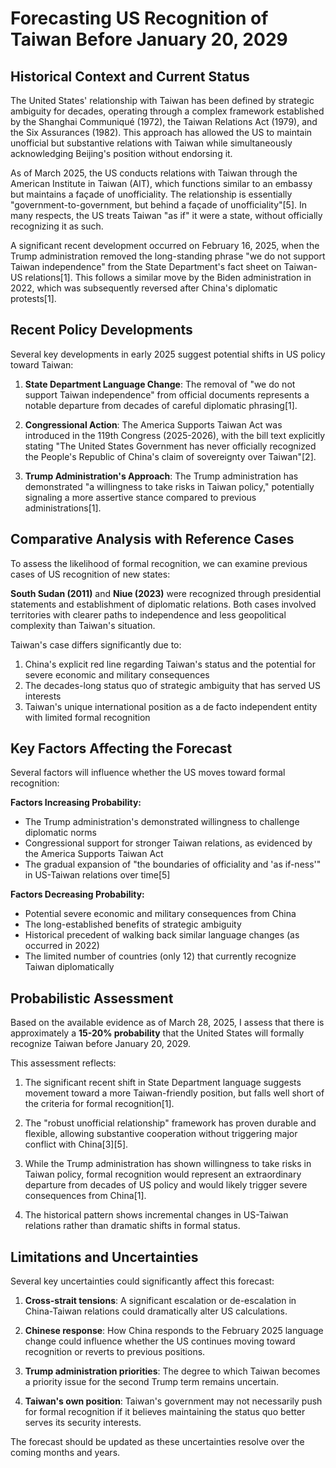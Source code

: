 # Forecasting US Recognition of Taiwan Before January 20, 2029

## Historical Context and Current Status

The United States' relationship with Taiwan has been defined by strategic ambiguity for decades, operating through a complex framework established by the Shanghai Communiqué (1972), the Taiwan Relations Act (1979), and the Six Assurances (1982). This approach has allowed the US to maintain unofficial but substantive relations with Taiwan while simultaneously acknowledging Beijing's position without endorsing it.

As of March 2025, the US conducts relations with Taiwan through the American Institute in Taiwan (AIT), which functions similar to an embassy but maintains a façade of unofficiality. The relationship is essentially "government-to-government, but behind a façade of unofficiality"[5]. In many respects, the US treats Taiwan "as if" it were a state, without officially recognizing it as such.

A significant recent development occurred on February 16, 2025, when the Trump administration removed the long-standing phrase "we do not support Taiwan independence" from the State Department's fact sheet on Taiwan-US relations[1]. This follows a similar move by the Biden administration in 2022, which was subsequently reversed after China's diplomatic protests[1].

## Recent Policy Developments

Several key developments in early 2025 suggest potential shifts in US policy toward Taiwan:

1. **State Department Language Change**: The removal of "we do not support Taiwan independence" from official documents represents a notable departure from decades of careful diplomatic phrasing[1].

2. **Congressional Action**: The America Supports Taiwan Act was introduced in the 119th Congress (2025-2026), with the bill text explicitly stating "The United States Government has never officially recognized the People's Republic of China's claim of sovereignty over Taiwan"[2].

3. **Trump Administration's Approach**: The Trump administration has demonstrated "a willingness to take risks in Taiwan policy," potentially signaling a more assertive stance compared to previous administrations[1].

## Comparative Analysis with Reference Cases

To assess the likelihood of formal recognition, we can examine previous cases of US recognition of new states:

**South Sudan (2011)** and **Niue (2023)** were recognized through presidential statements and establishment of diplomatic relations. Both cases involved territories with clearer paths to independence and less geopolitical complexity than Taiwan's situation.

Taiwan's case differs significantly due to:

1. China's explicit red line regarding Taiwan's status and the potential for severe economic and military consequences
2. The decades-long status quo of strategic ambiguity that has served US interests
3. Taiwan's unique international position as a de facto independent entity with limited formal recognition

## Key Factors Affecting the Forecast

Several factors will influence whether the US moves toward formal recognition:

**Factors Increasing Probability:**
- The Trump administration's demonstrated willingness to challenge diplomatic norms
- Congressional support for stronger Taiwan relations, as evidenced by the America Supports Taiwan Act
- The gradual expansion of "the boundaries of officiality and 'as if-ness'" in US-Taiwan relations over time[5]

**Factors Decreasing Probability:**
- Potential severe economic and military consequences from China
- The long-established benefits of strategic ambiguity
- Historical precedent of walking back similar language changes (as occurred in 2022)
- The limited number of countries (only 12) that currently recognize Taiwan diplomatically

## Probabilistic Assessment

Based on the available evidence as of March 28, 2025, I assess that there is approximately a **15-20% probability** that the United States will formally recognize Taiwan before January 20, 2029.

This assessment reflects:

1. The significant recent shift in State Department language suggests movement toward a more Taiwan-friendly position, but falls well short of the criteria for formal recognition[1].

2. The "robust unofficial relationship" framework has proven durable and flexible, allowing substantive cooperation without triggering major conflict with China[3][5].

3. While the Trump administration has shown willingness to take risks in Taiwan policy, formal recognition would represent an extraordinary departure from decades of US policy and would likely trigger severe consequences from China[1].

4. The historical pattern shows incremental changes in US-Taiwan relations rather than dramatic shifts in formal status.

## Limitations and Uncertainties

Several key uncertainties could significantly affect this forecast:

1. **Cross-strait tensions**: A significant escalation or de-escalation in China-Taiwan relations could dramatically alter US calculations.

2. **Chinese response**: How China responds to the February 2025 language change could influence whether the US continues moving toward recognition or reverts to previous positions.

3. **Trump administration priorities**: The degree to which Taiwan becomes a priority issue for the second Trump term remains uncertain.

4. **Taiwan's own position**: Taiwan's government may not necessarily push for formal recognition if it believes maintaining the status quo better serves its security interests.

The forecast should be updated as these uncertainties resolve over the coming months and years.